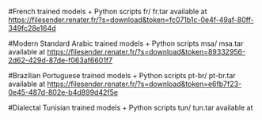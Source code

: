 #French trained models + Python scripts
fr/
fr.tar available at https://filesender.renater.fr/?s=download&token=fc071b1c-0e4f-49af-80ff-349fc28e164d

#Modern Standard Arabic trained models + Python scripts
msa/
msa.tar available at https://filesender.renater.fr/?s=download&token=89332956-2d62-429d-87de-f063af6601f7

#Brazilian Portuguese trained models + Python scripts
pt-br/
pt-br.tar available at https://filesender.renater.fr/?s=download&token=e6fb7f23-0e45-487d-802e-b4d899d42f5e

#Dialectal Tunisian trained models + Python scripts
tun/
tun.tar available at 

